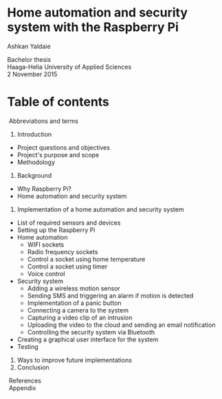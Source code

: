 # Home automation and security system with the Raspberry Pi

Ashkan Yaldaie

Bachelor thesis  
Haaga-Helia University of Applied Sciences  
2 November 2015

# Table of contents
&nbsp;Abbreviations and terms  
1. Introduction
  - Project questions and objectives
  - Project's purpose and scope
  - Methodology
1. Background
  - Why Raspberry Pi?
  - Home automation and security system
1. Implementation of a home automation and security system
  - List of required sensors and devices
  - Setting up the Raspberry Pi
  - Home automation
    - WIFI sockets
    - Radio frequency sockets
    - Control a socket using home temperature
    - Control a socket using timer
    - Voice control
  - Security system
    - Adding a wireless motion sensor
    - Sending SMS and triggering an alarm if motion is detected
    - Implementation of a panic button
    - Connecting a camera to the system
    - Capturing a video clip of an intrusion
    - Uploading the video to the cloud and sending an email notification
    - Controlling the security system via Bluetooth
  - Creating a graphical user interface for the system
  - Testing
1. Ways to improve future implementations
1. Conclusion

&nbsp;References  
&nbsp;Appendix
